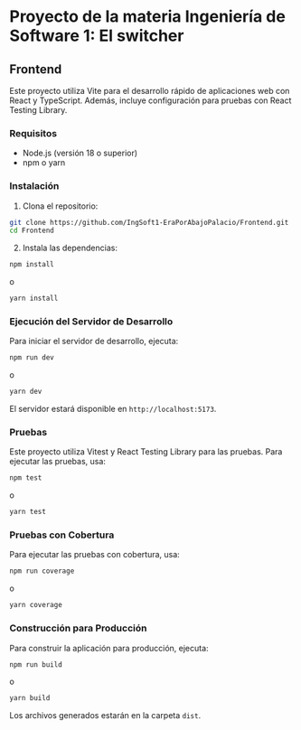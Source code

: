 # Proyecto de la materia Ingeniería de Software 1: El switcher
## Frontend

Este proyecto utiliza Vite para el desarrollo rápido de aplicaciones web con React y TypeScript. Además, incluye configuración para pruebas con React Testing Library.

### Requisitos

- Node.js (versión 18 o superior)
- npm o yarn

### Instalación

1. Clona el repositorio:

```bash
git clone https://github.com/IngSoft1-EraPorAbajoPalacio/Frontend.git
cd Frontend
```

2. Instala las dependencias:

```bash
npm install
```
o
```bash
yarn install
```

### Ejecución del Servidor de Desarrollo

Para iniciar el servidor de desarrollo, ejecuta:

```bash
npm run dev
```
o
```bash
yarn dev
```

El servidor estará disponible en `http://localhost:5173`.

### Pruebas

Este proyecto utiliza Vitest y React Testing Library para las pruebas. Para ejecutar las pruebas, usa:

```bash
npm test
```
o
```bash
yarn test
```

### Pruebas con Cobertura

Para ejecutar las pruebas con cobertura, usa:

```bash
npm run coverage
```
o

```bash
yarn coverage
```

### Construcción para Producción

Para construir la aplicación para producción, ejecuta:

```bash
npm run build
```
o
```bash
yarn build
```

Los archivos generados estarán en la carpeta `dist`.
